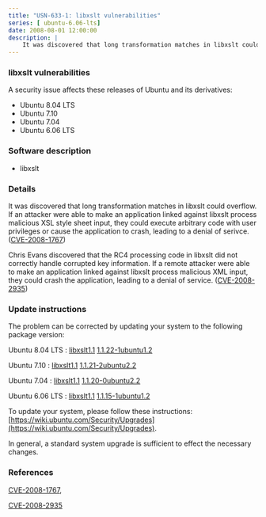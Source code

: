 ```yaml
---
title: "USN-633-1: libxslt vulnerabilities"
series: [ ubuntu-6.06-lts]
date: 2008-08-01 12:00:00
description: |
    It was discovered that long transformation matches in libxslt could overflow.  If an attacker were able to make an application linked against libxslt process malicious XSL style sheet input, they could execute arbitrary code with user privileges or cause the application to crash, leading to a denial of serivce. ([CVE-2008-1767](http://people.ubuntu.com/~ubuntu-security/cve/CVE-2008-1767))
--- 
```

 
### libxslt vulnerabilities

A security issue affects these releases of Ubuntu and its derivatives:

* Ubuntu 8.04 LTS
* Ubuntu 7.10
* Ubuntu 7.04
* Ubuntu 6.06 LTS

### Software description

* libxslt 

### Details

It was discovered that long transformation matches in libxslt could overflow. If an attacker were able to make an application linked against libxslt process malicious XSL style sheet input, they could execute arbitrary code with user privileges or cause the application to crash, leading to a denial of serivce. ([CVE-2008-1767](http://people.ubuntu.com/~ubuntu-security/cve/CVE-2008-1767))

Chris Evans discovered that the RC4 processing code in libxslt did not correctly handle corrupted key information. If a remote attacker were able to make an application linked against libxslt process malicious XML input, they could crash the application, leading to a denial of service. ([CVE-2008-2935](http://people.ubuntu.com/~ubuntu-security/cve/CVE-2008-2935)) 

### Update instructions

The problem can be corrected by updating your system to the following package version:

Ubuntu 8.04 LTS
 : [libxslt1.1](https://launchpad.net/ubuntu/+source/libxslt) <span> [1.1.22-1ubuntu1.2](https://launchpad.net/ubuntu/+source/libxslt/1.1.22-1ubuntu1.2) </span> 

Ubuntu 7.10
 : [libxslt1.1](https://launchpad.net/ubuntu/+source/libxslt) <span> [1.1.21-2ubuntu2.2](https://launchpad.net/ubuntu/+source/libxslt/1.1.21-2ubuntu2.2) </span> 

Ubuntu 7.04
 : [libxslt1.1](https://launchpad.net/ubuntu/+source/libxslt) <span> [1.1.20-0ubuntu2.2](https://launchpad.net/ubuntu/+source/libxslt/1.1.20-0ubuntu2.2) </span> 

Ubuntu 6.06 LTS
 : [libxslt1.1](https://launchpad.net/ubuntu/+source/libxslt) <span> [1.1.15-1ubuntu1.2](https://launchpad.net/ubuntu/+source/libxslt/1.1.15-1ubuntu1.2) </span> 

To update your system, please follow these instructions: [https://wiki.ubuntu.com/Security/Upgrades](https://wiki.ubuntu.com/Security/Upgrades).

In general, a standard system upgrade is sufficient to effect the necessary changes. 

### References

 [CVE-2008-1767](http://people.ubuntu.com/~ubuntu-security/cve/CVE-2008-1767), 

 [CVE-2008-2935](http://people.ubuntu.com/~ubuntu-security/cve/CVE-2008-2935)
 
